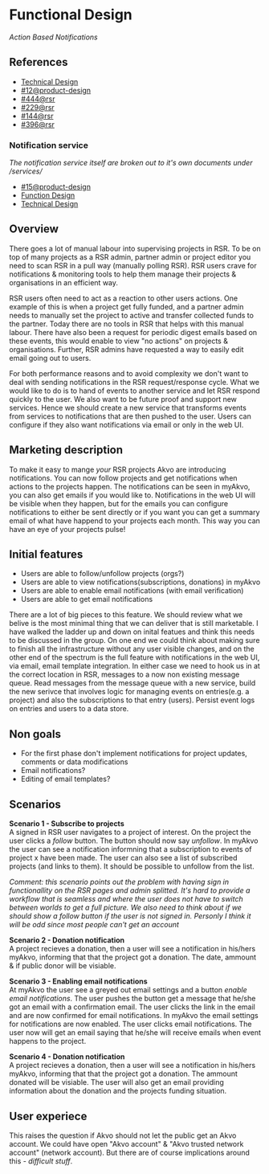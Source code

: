 # Functional Design
*Action Based Notifications*

## References

- [Technical Design](https://github.com/akvo/akvo-product-design/blob/master/RSR/Features/12-ActionBasedNotifications/TechnicalDesign/ActionBasedNotifications.md)
- [#12@product-design](https://github.com/akvo/akvo-product-design/issues/12)
- [#444@rsr](https://github.com/akvo/akvo-rsr/issues/444)
- [#229@rsr](https://github.com/akvo/akvo-rsr/issues/229)
- [#144@rsr](https://github.com/akvo/akvo-rsr/issues/144)
- [#396@rsr](https://github.com/akvo/akvo-rsr/issues/396)

### Notification service
*The notification service itself are broken out to it's own documents under /services/*

- [#15@product-design](https://github.com/akvo/akvo-product-design/issues/15)
- [Function Design](https://github.com/akvo/akvo-product-design/blob/master/services/NotificationService/15-NotificationService/FunctionalDesign/NotificationService.md)
- [Technical Design](https://github.com/akvo/akvo-product-design/blob/master/services/NotificationService/15-NotificationService/TechnicalDesign/NotificationService.md)

## Overview
There goes a lot of manual labour into supervising projects in RSR. To be on top of many projects as a RSR admin, partner admin or project editor you need to scan RSR in a pull way (manually polling RSR). RSR users crave for notifications & monitoring tools to help them manage their projects & organisations in an efficient way.

RSR users often need to act as a reaction to other users actions. One example of this is when a project get fully funded, and a partner admin needs to manually set the project to active and transfer collected funds to the partner. Today there are no tools in RSR that helps with this manual labour. There have also been a request for periodic digest emails based on these events, this would enable to view "no actions" on projects & organisations. Further, RSR admins have requested a way to easily edit email going out to users.

For both performance reasons and to avoid complexity we don't want to deal with sending notifications in the RSR request/response cycle. What we would like to do is to hand of events to another service and let RSR respond quickly to the user. We also want to be future proof and support new services. Hence we should create a new service that transforms events from services to notifications that are then pushed to the user. Users can configure if they also want notifications via email or only in the web UI.

## Marketing description
To make it easy to mange *your* RSR projects Akvo are introducing notifications. You can now follow projects and get notifications when actions to the projects happen. The notifications can be seen in myAkvo, you can also get emails if you would like to. Notifications in the web UI will be visible when they happen, but for the emails you can configure notifications to either be sent directly or if you want you can get a summary email of what have happend to your projects each month. This way you can have an eye of your projects pulse!

## Initial features
- Users are able to follow/unfollow projects (orgs?)
- Users are able to view notifications(subscriptions, donations) in myAkvo
- Users are able to enable email notifications (with email verification)
- Users are able to get email notifications

There are a lot of big pieces to this feature. We should review what we belive is the most minimal thing that we can deliver that is still marketable. I have walked the ladder up and down on inital featues and think this needs to be discussed in the group. On one end we could think about making sure to finish all the infrastructure without any user visible changes, and on the other end of the spectrum is the full feature with notifications in the web UI, via email, email template integration. In either case we need to hook us in at the correct location in RSR, messages to a now non existing message queue. Read messages from the message queue with a new service, build the new serivce that involves logic for managing events on entries(e.g. a project) and also the subscriptions to that entry (users). Persist event logs on entries and users to a data store.
	
## Non goals
- For the first phase don't implement notifications for project updates, comments or data modifications
- Email notifications?
- Editing of email templates?

## Scenarios
**Scenario 1 - Subscribe to projects**  
A signed in RSR user navigates to a project of interest. On the project the user clicks a *follow* button. The button should now say *unfollow*. In myAkvo the user can see a notification informning that a subscription to events of project x have been made. The user can also see a list of subscribed projects (and links to them). It should be possible to unfollow from the list.

*Comment: this scenario points out the problem with having sign in functionallity on the RSR pages and admin splitted. It's hard to provide a workflow that is seamless and where the user does not have to switch between worlds to get a full picture. We also need to think about if we should show a follow button if the user is not signed in. Personly I think it will be odd since most people can't get an account*

**Scenario 2 - Donation notification**  
A project recieves a donation, then a user will see a notification in his/hers myAkvo, informing that that the project got a donation. The date, ammount & if public donor will be visiable.

**Scenario 3 - Enabling email notifications**  
At myAkvo the user see a greyed out email settings and a button *enable email notifications*. The user pushes the button get a message that he/she got an email with a confirmation email. The user clicks the link in the email and are now confirmed for email notifications. In myAkvo the email settings for notifications are now enabled. The user clicks email notifications. The user now will get an email saying that he/she will receive emails when event happens to the project.

**Scenario 4 - Donation notification**  
A project recieves a donation, then a user will see a notification in his/hers myAkvo, informing that that the project got a donation. The ammount donated will be visiable. The user will also get an email providing information about the donation and the projects funding situation.

## User experiece
This raises the question if Akvo should not let the public get an Akvo account. We could have open "Akvo account" & "Akvo trusted network account" (network account). But there are of course implications around this *- difficult stuff*.


